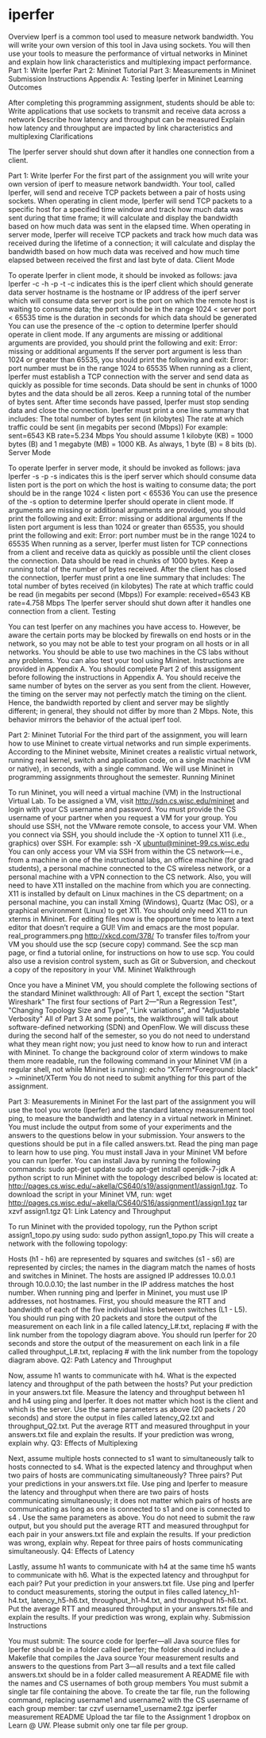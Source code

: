 # iperfer

Overview
Iperf is a common tool used to measure network bandwidth. You will write your own version of this tool in Java using sockets. You will then use your tools to measure the performance of virtual networks in Mininet and explain how link characteristics and multiplexing impact performance. Part 1: Write Iperfer Part 2: Mininet Tutorial Part 3: Measurements in Mininet Submission Instructions Appendix A: Testing Iperfer in Mininet Learning Outcomes

After completing this programming assignment, students should be able to: Write applications that use sockets to transmit and receive data across a network Describe how latency and throughput can be measured Explain how latency and throughput are impacted by link characteristics and multiplexing Clarifications

The Iperfer server should shut down after it handles one connection from a client.

Part 1: Write Iperfer
For the first part of the assignment you will write your own version of iperf to measure network bandwidth. Your tool, called Iperfer, will send and receive TCP packets between a pair of hosts using sockets. When operating in client mode, Iperfer will send TCP packets to a specific host for a specified time window and track how much data was sent during that time frame; it will calculate and display the bandwidth based on how much data was sent in the elapsed time. When operating in server mode, Iperfer will receive TCP packets and track how much data was received during the lifetime of a connection; it will calculate and display the bandwidth based on how much data was received and how much time elapsed between received the first and last byte of data. Client Mode

To operate Iperfer in client mode, it should be invoked as follows: java Iperfer -c -h -p -t -c indicates this is the iperf client which should generate data server hostname is the hostname or IP address of the iperf server which will consume data server port is the port on which the remote host is waiting to consume data; the port should be in the range 1024 < server port < 65535 time is the duration in seconds for which data should be generated You can use the presence of the -c option to determine Iperfer should operate in client mode. If any arguments are missing or additional arguments are provided, you should print the following and exit: Error: missing or additional arguments If the server port argument is less than 1024 or greater than 65535, you should print the following and exit: Error: port number must be in the range 1024 to 65535 When running as a client, Iperfer must establish a TCP connection with the server and send data as quickly as possible for time seconds. Data should be sent in chunks of 1000 bytes and the data should be all zeros. Keep a running total of the number of bytes sent. After time seconds have passed, Iperfer must stop sending data and close the connection. Iperfer must print a one line summary that includes: The total number of bytes sent (in kilobytes) The rate at which traffic could be sent (in megabits per second (Mbps)) For example: sent=6543 KB rate=5.234 Mbps You should assume 1 kilobyte (KB) = 1000 bytes (B) and 1 megabyte (MB) = 1000 KB. As always, 1 byte (B) = 8 bits (b). Server Mode

To operate Iperfer in server mode, it should be invoked as follows: java Iperfer -s -p -s indicates this is the iperf server which should consume data listen port is the port on which the host is waiting to consume data; the port should be in the range 1024 < listen port < 65536 You can use the presence of the -s option to determine Iperfer should operate in client mode. If arguments are missing or additional arguments are provided, you should print the following and exit: Error: missing or additional arguments If the listen port argument is less than 1024 or greater than 65535, you should print the following and exit: Error: port number must be in the range 1024 to 65535 When running as a server, Iperfer must listen for TCP connections from a client and receive data as quickly as possible until the client closes the connection. Data should be read in chunks of 1000 bytes. Keep a running total of the number of bytes received. After the client has closed the connection, Iperfer must print a one line summary that includes: The total number of bytes received (in kilobytes) The rate at which traffic could be read (in megabits per second (Mbps)) For example: received=6543 KB rate=4.758 Mbps The Iperfer server should shut down after it handles one connection from a client. Testing

You can test Iperfer on any machines you have access to. However, be aware the certain ports may be blocked by firewalls on end hosts or in the network, so you may not be able to test your program on all hosts or in all networks. You should be able to use two machines in the CS labs without any problems. You can also test your tool using Mininet. Instructions are provided in Appendix A. You should complete Part 2 of this assignment before following the instructions in Appendix A. You should receive the same number of bytes on the server as you sent from the client. However, the timing on the server may not perfectly match the timing on the client. Hence, the bandwidth reported by client and server may be slightly different; in general, they should not differ by more than 2 Mbps. Note, this behavior mirrors the behavior of the actual iperf tool.

Part 2: Mininet Tutorial
For the third part of the assignment, you will learn how to use Mininet to create virtual networks and run simple experiments. According to the Mininet website, Mininet creates a realistic virtual network, running real kernel, switch and application code, on a single machine (VM or native), in seconds, with a single command. We will use Mininet in programming assignments throughout the semester. Running Mininet

To run Mininet, you will need a virtual machine (VM) in the Instructional Virtual Lab. To be assigned a VM, visit http://sdn.cs.wisc.edu/mininet and login with your CS username and password. You must provide the CS username of your partner when you request a VM for your group. You should use SSH, not the VMware remote console, to access your VM. When you connect via SSH, you should include the -X option to tunnel X11 (i.e., graphics) over SSH. For example: ssh -X ubuntu@mininet-99.cs.wisc.edu You can only access your VM via SSH from within the CS network—i.e., from a machine in one of the instructional labs, an office machine (for grad students), a personal machine connected to the CS wireless network, or a personal machine with a VPN connection to the CS network. Also, you will need to have X11 installed on the machine from which you are connecting. X11 is installed by default on Linux machines in the CS department; on a personal machine, you can install Xming (Windows), Quartz (Mac OS), or a graphical environment (Linux) to get X11. You should only need X11 to run xterms in Mininet. For editing files now is the opportune time to learn a text editor that doesn’t require a GUI! Vim and emacs are the most popular. real_programmers.png http://xkcd.com/378/ To transfer files to/from your VM you should use the scp (secure copy) command. See the scp man page, or find a tutorial online, for instructions on how to use scp. You could also use a revision control system, such as Git or Subversion, and checkout a copy of the repository in your VM. Mininet Walkthrough

Once you have a Mininet VM, you should complete the following sections of the standard Mininet walkthrough: All of Part 1, except the section "Start Wireshark" The first four sections of Part 2—"Run a Regression Test", "Changing Topology Size and Type", "Link variations", and "Adjustable Verbosity" All of Part 3 At some points, the walkthrough will talk about software-defined networking (SDN) and OpenFlow. We will discuss these during the second half of the semester, so you do not need to understand what they mean right now; you just need to know how to run and interact with Mininet. To change the background color of xterm windows to make them more readable, run the following command in your Mininet VM (in a regular shell, not while Mininet is running): echo “XTerm*Foreground: black” > ~mininet/XTerm You do not need to submit anything for this part of the assignment.

Part 3: Measurements in Mininet
For the last part of the assignment you will use the tool you wrote (Iperfer) and the standard latency measurement tool ping, to measure the bandwidth and latency in a virtual network in Mininet. You must include the output from some of your experiments and the answers to the questions below in your submission. Your answers to the questions should be put in a file called answers.txt. Read the ping man page to learn how to use ping. You must install Java in your Mininet VM before you can run Iperfer. You can install Java by running the following commands: sudo apt-get update sudo apt-get install openjdk-7-jdk A python script to run Mininet with the topology described below is located at: http://pages.cs.wisc.edu/~akella/CS640/s19/assignment1/assign1.tgz. To download the script in your Mininet VM, run: wget http://pages.cs.wisc.edu/~akella/CS640/S16/assignment1/assign1.tgz tar xzvf assign1.tgz Q1: Link Latency and Throughput

To run Mininet with the provided topology, run the Python script assign1_topo.py using sudo: sudo python assign1_topo.py This will create a network with the following topology:

Hosts (h1 - h6) are represented by squares and switches (s1 - s6) are represented by circles; the names in the diagram match the names of hosts and switches in Mininet. The hosts are assigned IP addresses 10.0.0.1 through 10.0.0.10; the last number in the IP address matches the host number. When running ping and Iperfer in Mininet, you must use IP addresses, not hostnames. First, you should measure the RTT and bandwidth of each of the five individual links between switches (L1 - L5). You should run ping with 20 packets and store the output of the measurement on each link in a file called latency_L#.txt, replacing # with the link number from the topology diagram above. You should run Iperfer for 20 seconds and store the output of the measurement on each link in a file called throughput_L#.txt, replacing # with the link number from the topology diagram above. Q2: Path Latency and Throughput

Now, assume h1 wants to communicate with h4. What is the expected latency and throughput of the path between the hosts? Put your prediction in your answers.txt file. Measure the latency and throughput between h1 and h4 using ping and Iperfer. It does not matter which host is the client and which is the server. Use the same parameters as above (20 packets / 20 seconds) and store the output in files called latency_Q2.txt and throughput_Q2.txt. Put the average RTT and measured throughput in your answers.txt file and explain the results. If your prediction was wrong, explain why. Q3: Effects of Multiplexing

Next, assume multiple hosts connected to s1 want to simultaneously talk to hosts connected to s4. What is the expected latency and throughput when two pairs of hosts are communicating simultaneously? Three pairs? Put your predictions in your answers.txt file. Use ping and Iperfer to measure the latency and throughput when there are two pairs of hosts communicating simultaneously; it does not matter which pairs of hosts are communicating as long as one is connected to s1 and one is connected to s4 . Use the same parameters as above. You do not need to submit the raw output, but you should put the average RTT and measured throughput for each pair in your answers.txt file and explain the results. If your prediction was wrong, explain why. Repeat for three pairs of hosts communicating simultaneously. Q4: Effects of Latency

Lastly, assume h1 wants to communicate with h4 at the same time h5 wants to communicate with h6. What is the expected latency and throughput for each pair? Put your prediction in your answers.txt file. Use ping and Iperfer to conduct measurements, storing the output in files called latency_h1-h4.txt, latency_h5-h6.txt, throughput_h1-h4.txt, and throughput h5-h6.txt. Put the average RTT and measured throughput in your answers.txt file and explain the results. If your prediction was wrong, explain why. Submission Instructions

You must submit: The source code for Iperfer—all Java source files for Iperfer should be in a folder called iperfer; the folder should include a Makefile that compiles the Java source Your measurement results and answers to the questions from Part 3—all results and a text file called answers.txt should be in a folder called measurement A README file with the names and CS usernames of both group members You must submit a single tar file containing the above. To create the tar file, run the following command, replacing username1 and username2 with the CS username of each group member: tar czvf username1_username2.tgz iperfer measurement README Upload the tar file to the Assignment 1 dropbox on Learn @ UW. Please submit only one tar file per group.

